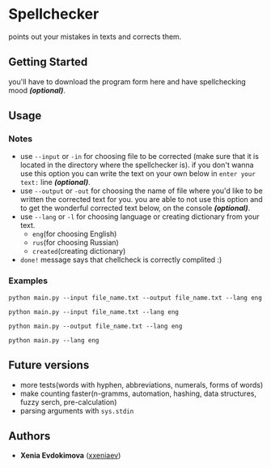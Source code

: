 # Spellchecker
points out your mistakes in texts and corrects them.
## Getting Started
you'll have to download the program form here and have spellchecking mood ***(optional)***.
## Usage
### Notes
* use `--input` or `-in` for choosing file to be corrected (make sure that it is located in the directory where the spellchecker is). if you don't wanna use this option you can write the text on your own below in `enter your text:`  line ***(optional)***.
* use `--output` or `-out` for choosing the name of file where you'd like to be written the corrected text for you. you are able to not use this option and to get the wonderful corrected text below, on the console ***(optional)***.
* use `--lang` or `-l` for choosing language or creating dictionary from your text.
  * `eng`(for choosing English)
  * `rus`(for choosing Russian)
  * `created`(creating dictionary)
* `done!` message says that chellcheck is correctly complited :)
### Examples
```
python main.py --input file_name.txt --output file_name.txt --lang eng
```
```
python main.py --input file_name.txt --lang eng
```
```
python main.py --output file_name.txt --lang eng
```
```
python main.py --lang eng
```
## Future versions
* more tests(words with hyphen, abbreviations, numerals, forms of words)
* make counting faster(n-gramms, automation, hashing, data structures, fuzzy serch, pre-calculation)
* parsing arguments with `sys.stdin`
## Authors
* **Xenia Evdokimova** ([xxeniaev](https://github.com/xxeniaev))
